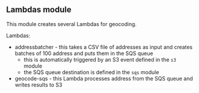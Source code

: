 ## Lambdas module

This module creates several Lambdas for geocoding. 

Lambdas: 
- addressbatcher - this takes a CSV file of addresses as input and creates batches of 100 address and puts them in the SQS queue
  - this is automatically triggered by an S3 event defined in the `s3` module
  - the SQS queue destination is defined in the `sqs` module
- geocode-sqs - this Lambda processes address from the SQS queue and writes results to S3

